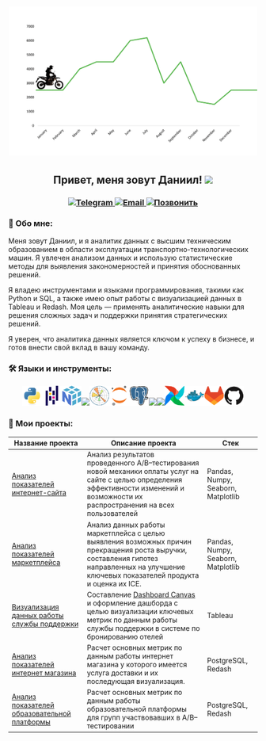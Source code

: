 <h1 align="center"><img src="https://github.com/Daniil-Pavlov/materials/blob/main/gifka.gif" height="300"/></h1>
  
<h2 align="center">Привет, меня зовут  Даниил!</a> 
<img src="https://github.com/blackcater/blackcater/raw/main/images/Hi.gif" height="32"/></h2>
<h3 align="center"> <a href="https://t.me/Pavlov_dan">
    <img src="https://upload.wikimedia.org/wikipedia/commons/thumb/8/83/Telegram_2019_Logo.svg/2048px-Telegram_2019_Logo.svg.png" alt="Telegram" width="40" height="40">
</a>
<a href="mailto:pavlov.daniil2025@gmail.com">
    <img src="https://cdn-icons-png.flaticon.com/512/9554/9554729.png" alt="Email" width="43" height="43">
</a> <a href="https://drive.google.com/file/d/1bejNnNULvka_pJYf8UnfhIdU9ysV-CQ8/view?usp=drive_link">
    <img src="https://cdn-icons-png.flaticon.com/512/10542/10542630.png" alt="Позвонить" width="43" height="43">
</a> </h3>



### 👨 Обо мне:
Меня зовут Даниил, и я аналитик данных с высшим техническим образованием в области эксплуатации транспортно-технологических машин. Я увлечен анализом данных и использую статистические методы для выявления закономерностей и принятия обоснованных решений.

Я владею инструментами и языками программирования, такими как Python и SQL, а также имею опыт работы с визуализацией данных в Tableau и Redash. Моя цель — применять аналитические навыки для решения сложных задач и поддержки принятия стратегических решений.

Я уверен, что аналитика данных является ключом к успеху в бизнесе, и готов внести свой вклад в вашу команду.

### 🛠️ Языки и инструменты:

<h4 align="center"><img src="https://github.com/devicons/devicon/blob/master/icons/python/python-original.svg" height="40"/><img src="https://github.com/devicons/devicon/blob/master/icons/pandas/pandas-original.svg" height="40"/><img src="https://github.com/devicons/devicon/blob/master/icons/numpy/numpy-original.svg" height="40"/><img src="https://user-images.githubusercontent.com/315810/92161415-9e357100-edfe-11ea-917d-f9e33fd60741.png" height="40"/><img src="https://github.com/devicons/devicon/blob/master/icons/matplotlib/matplotlib-original.svg" height="40"/><img src="https://github.com/devicons/devicon/blob/master/icons/jupyter/jupyter-original.svg" height="40"/><img src="https://github.com/devicons/devicon/blob/master/icons/postgresql/postgresql-original.svg" height="40"/><img src="https://336118.selcdn.ru/Gutsy-Culebra/products/Redash-Logo.png" height="40"/><img src="https://cdn2.iconfinder.com/data/icons/mixd/512/3_tableau-512.png" height="40"/><img src="https://github.com/devicons/devicon/blob/master/icons/apacheairflow/apacheairflow-original.svg" height="40"/><img src="https://github.com/devicons/devicon/blob/master/icons/docker/docker-original.svg" height="40"/><img src="https://github.com/devicons/devicon/blob/master/icons/gitlab/gitlab-original.svg" height="40"/><img src="https://github.com/devicons/devicon/blob/master/icons/github/github-original.svg" height="40"/></h4>

### 📝 Мои проекты:

| Название проекта | Описание проекта | Стек |
|-------------|-------------|-------------|
| [Анализ показателей интернет-сайта](https://github.com/Daniil-Pavlov/website_performance_analysis) | Анализ результатов проведенного A/B–тестирования новой механики оплаты услуг на сайте с целью определения эффективности изменений и возможности их распространения на всех пользователей |Pandas, Numpy, Seaborn, Matplotlib|
| [Анализ показателей маркетплейса](https://github.com/Daniil-Pavlov/Marketplace_revenue_analysis)  | Анализ данных работы маркетплейса с целью выявления возможных причин прекращения роста выручки, составления гипотез направленных на улучшение ключевых показателей продукта и оценка их ICE.| Pandas, Numpy, Seaborn, Matplotlib |
| [Визуализация данных работы службы поддержки](https://public.tableau.com/app/profile/daniil.pavlov/viz/Lesson3_17374745656950/Efficiencyofthesupportservice#1)  | Составление [Dashboard Canvas](https://docs.google.com/document/d/1-QOqNiqAPO-u5eL3ufJxWNcw75ADxB2-/edit?usp=sharing&ouid=112116342655876060490&rtpof=true&sd=true) и оформление дашборда с целью визуализации ключевых метрик по данным работы службы поддержки в системе по бронированию отелей| Tableau  | 
|[Анализ показателей интернет магазина](https://github.com/Daniil-Pavlov/online_store_data-analysis) | Расчет основных метрик по данным работы интернет магазина у которого имеется услуга доставки и их последующая визуализация.| PostgreSQL, Redash |
|[Анализ показателей образовательной платформы](https://github.com/Daniil-Pavlov/analysis_educational_platform) | Расчет основных метрик по данным работы образовательной платформы для групп участвовавших в A/B–тестировании | PostgreSQL, Redash |













